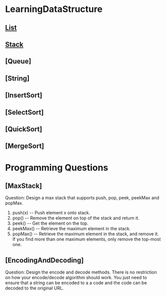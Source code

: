 # LearningDataStructure

## [List](https://github.com/gucheng0712/LearningDataStructure/tree/master/DataStructureStudy/001-List)

## [Stack](https://github.com/gucheng0712/LearningDataStructure/tree/master/DataStructureStudy/002-Stack)

## [Queue]

## [String]

## [InsertSort]

## [SelectSort]

## [QuickSort]

## [MergeSort]

# Programming Questions
## [MaxStack]
    
Question: Design a max stack that supports push, pop, peek, peekMax and popMax.

1. push(x) -- Push element x onto stack.
2. pop() -- Remove the element on top of the stack and return it.
3. peek() -- Get the element on the top.
4. peekMax() -- Retrieve the maximum element in the stack.
5. popMax() -- Retrieve the maximum element in the stack, and remove it. If you find more than one maximum elements, only remove the top-most one.

## [EncodingAndDecoding]

Question: Design the encode and decode methods. There is no restriction on how your encode/decode algorithm should work. You just need to ensure that a string can be encoded to a a code and the code can be decoded to the original URL.
